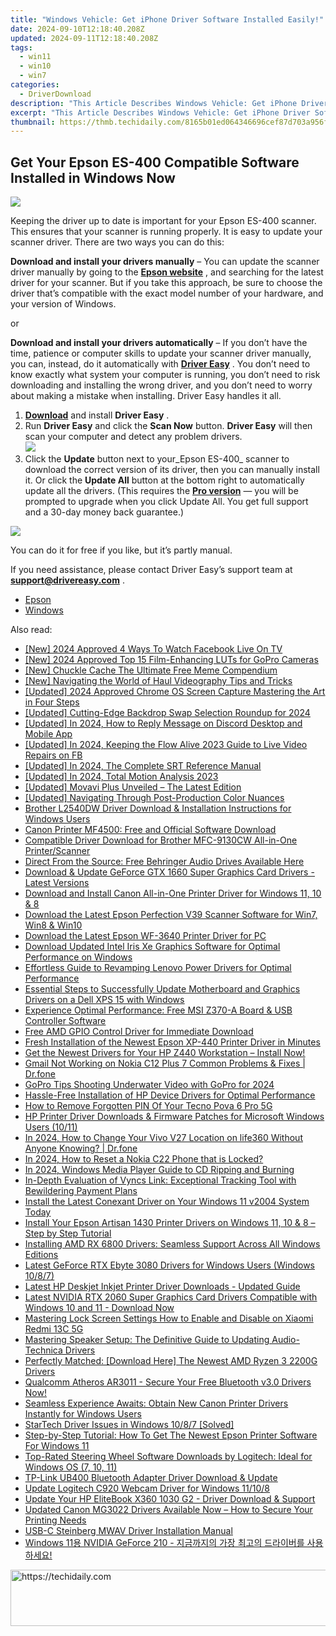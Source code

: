 ```yaml
---
title: "Windows Vehicle: Get iPhone Driver Software Installed Easily!"
date: 2024-09-10T12:18:40.208Z
updated: 2024-09-11T12:18:40.208Z
tags:
  - win11
  - win10
  - win7
categories:
  - DriverDownload
description: "This Article Describes Windows Vehicle: Get iPhone Driver Software Installed Easily!"
excerpt: "This Article Describes Windows Vehicle: Get iPhone Driver Software Installed Easily!"
thumbnail: https://thmb.techidaily.com/8165b01ed064346696cef87d703a956f25f7e75ad27ec5fc1142917a3643401d.jpg
---
```


## Get Your Epson ES-400 Compatible Software Installed in Windows Now

![](https://images.drivereasy.com/wp-content/uploads/2018/12/img_5c04d39739b8d-300x256.jpg)

 Keeping the driver up to date is important for your Epson ES-400 scanner. This ensures that your scanner is running properly. It is easy to update your scanner driver. There are two ways you can do this:

**Download and install your drivers manually** – You can update the scanner driver manually by going to the **[Epson website](https://epson.com/For-Home/Printers/h/h1)**  , and searching for the latest driver for your scanner. But if you take this approach, be sure to choose the driver that’s compatible with the exact model number of your hardware, and your version of Windows.

or

**Download and install your drivers automatically** – If you don’t have the time, patience or computer skills to update your scanner driver manually, you can, instead, do it automatically with **[Driver Easy](https://tools.techidaily.com/drivereasy/download/)**  . You don’t need to know exactly what system your computer is running, you don’t need to risk downloading and installing the wrong driver, and you don’t need to worry about making a mistake when installing. Driver Easy handles it all.

1. [**Download**](https://tools.techidaily.com/drivereasy/download/) and install **Driver Easy** .
2. Run **Driver Easy** and click the **Scan Now** button. **Driver Easy**  will then scan your computer and detect any problem drivers.  
![](https://images.drivereasy.com/wp-content/uploads/2018/10/img_5bd0366bd75a4.jpg)
3. Click the **Update**  button next to your_Epson ES-400_ scanner to download the correct version of its driver, then you can manually install it. Or click the **Update All**  button at the bottom right to automatically update all the drivers. (This requires the **[Pro version](https://tools.techidaily.com/drivereasy/download/)**  — you will be prompted to upgrade when you click Update All. You get full support and a 30-day money back guarantee.)

![](https://images.drivereasy.com/wp-content/uploads/2018/12/img_5c04d4c42c9a1.jpg)

 You can do it for free if you like, but it’s partly manual.

 If you need assistance, please contact Driver Easy’s support team at **[support@drivereasy.com](https://tools.techidaily.com/drivereasy/download/)**  .

* [Epson](https://tools.techidaily.com/drivereasy/download/)
* [Windows](https://tools.techidaily.com/drivereasy/download/)

<ins class="adsbygoogle"
     style="display:block"
     data-ad-format="autorelaxed"
     data-ad-client="ca-pub-7571918770474297"
     data-ad-slot="1223367746"></ins>



<ins class="adsbygoogle"
     style="display:block"
     data-ad-client="ca-pub-7571918770474297"
     data-ad-slot="8358498916"
     data-ad-format="auto"
     data-full-width-responsive="true"></ins>

<span class="atpl-alsoreadstyle">Also read:</span>
<div><ul>
<li><a href="https://facebook-video-content.techidaily.com/new-2024-approved-4-ways-to-watch-facebook-live-on-tv/"><u>[New] 2024 Approved  4 Ways To Watch Facebook Live On TV</u></a></li>
<li><a href="https://fox-helps.techidaily.com/new-2024-approved-top-15-film-enhancing-luts-for-gopro-cameras/"><u>[New] 2024 Approved  Top 15 Film-Enhancing LUTs for GoPro Cameras</u></a></li>
<li><a href="https://extra-lessons.techidaily.com/new-chuckle-cache-the-ultimate-free-meme-compendium/"><u>[New] Chuckle Cache  The Ultimate Free Meme Compendium</u></a></li>
<li><a href="https://extra-approaches.techidaily.com/new-navigating-the-world-of-haul-videography-tips-and-tricks/"><u>[New] Navigating the World of Haul Videography  Tips and Tricks</u></a></li>
<li><a href="https://screen-sharing-recording.techidaily.com/updated-2024-approved-chrome-os-screen-capture-mastering-the-art-in-four-steps/"><u>[Updated] 2024 Approved  Chrome OS Screen Capture  Mastering the Art in Four Steps</u></a></li>
<li><a href="https://fox-info.techidaily.com/updated-cutting-edge-backdrop-swap-selection-roundup-for-2024/"><u>[Updated] Cutting-Edge Backdrop Swap Selection Roundup for 2024</u></a></li>
<li><a href="https://discord-videos.techidaily.com/updated-in-2024-how-to-reply-message-on-discord-desktop-and-mobile-app/"><u>[Updated] In 2024, How to Reply Message on Discord Desktop and Mobile App</u></a></li>
<li><a href="https://facebook-video-content.techidaily.com/updated-in-2024-keeping-the-flow-alive-2023-guide-to-live-video-repairs-on-fb/"><u>[Updated] In 2024, Keeping the Flow Alive  2023 Guide to Live Video Repairs on FB</u></a></li>
<li><a href="https://fox-boxes.techidaily.com/updated-in-2024-the-complete-srt-reference-manual/"><u>[Updated] In 2024, The Complete SRT Reference Manual</u></a></li>
<li><a href="https://fox-http.techidaily.com/updated-in-2024-total-motion-analysis-2023/"><u>[Updated] In 2024, Total Motion Analysis 2023</u></a></li>
<li><a href="https://extra-guidance.techidaily.com/updated-movavi-plus-unveiled-the-latest-edition/"><u>[Updated] Movavi Plus Unveiled – The Latest Edition</u></a></li>
<li><a href="https://extra-approaches.techidaily.com/updated-navigating-through-post-production-color-nuances/"><u>[Updated] Navigating Through Post-Production Color Nuances</u></a></li>
<li><a href="https://win-amazing.techidaily.com/brother-l2540dw-driver-download-and-installation-instructions-for-windows-users/"><u>Brother L2540DW Driver Download & Installation Instructions for Windows Users</u></a></li>
<li><a href="https://win-amazing.techidaily.com/canon-printer-mf4500-free-and-official-software-download/"><u>Canon Printer MF4500: Free and Official Software Download</u></a></li>
<li><a href="https://win-amazing.techidaily.com/compatible-driver-download-for-brother-mfc-9130cw-all-in-one-printerscanner/"><u>Compatible Driver Download for Brother MFC-9130CW All-in-One Printer/Scanner</u></a></li>
<li><a href="https://win-amazing.techidaily.com/direct-from-the-source-free-behringer-audio-drives-available-here/"><u>Direct From the Source: Free Behringer Audio Drives Available Here</u></a></li>
<li><a href="https://win-amazing.techidaily.com/download-and-update-geforce-gtx-1660-super-graphics-card-drivers-latest-versions/"><u>Download & Update GeForce GTX 1660 Super Graphics Card Drivers - Latest Versions</u></a></li>
<li><a href="https://win-amazing.techidaily.com/download-and-install-canon-all-in-one-printer-driver-for-windows-11-10-and-8/"><u>Download and Install Canon All-in-One Printer Driver for Windows 11, 10 & 8</u></a></li>
<li><a href="https://win-amazing.techidaily.com/download-the-latest-epson-perfection-v39-scanner-software-for-win7-win8-and-win10/"><u>Download the Latest Epson Perfection V39 Scanner Software for Win7, Win8 & Win10</u></a></li>
<li><a href="https://win-amazing.techidaily.com/download-the-latest-epson-wf-3640-printer-driver-for-pc/"><u>Download the Latest Epson WF-3640 Printer Driver for PC</u></a></li>
<li><a href="https://win-amazing.techidaily.com/download-updated-intel-iris-xe-graphics-software-for-optimal-performance-on-windows/"><u>Download Updated Intel Iris Xe Graphics Software for Optimal Performance on Windows</u></a></li>
<li><a href="https://win-amazing.techidaily.com/effortless-guide-to-revamping-lenovo-power-drivers-for-optimal-performance/"><u>Effortless Guide to Revamping Lenovo Power Drivers for Optimal Performance</u></a></li>
<li><a href="https://win-amazing.techidaily.com/essential-steps-to-successfully-update-motherboard-and-graphics-drivers-on-a-dell-xps-15-with-windows/"><u>Essential Steps to Successfully Update Motherboard and Graphics Drivers on a Dell XPS 15 with Windows</u></a></li>
<li><a href="https://win-amazing.techidaily.com/experience-optimal-performance-free-msi-z370-a-board-and-usb-controller-software/"><u>Experience Optimal Performance: Free MSI Z370-A Board & USB Controller Software</u></a></li>
<li><a href="https://win-amazing.techidaily.com/free-amd-gpio-control-driver-for-immediate-download/"><u>Free AMD GPIO Control Driver for Immediate Download</u></a></li>
<li><a href="https://win-amazing.techidaily.com/fresh-installation-of-the-newest-epson-xp-440-printer-driver-in-minutes/"><u>Fresh Installation of the Newest Epson XP-440 Printer Driver in Minutes</u></a></li>
<li><a href="https://win-amazing.techidaily.com/get-the-newest-drivers-for-your-hp-z440-workstation-install-now/"><u>Get the Newest Drivers for Your HP Z440 Workstation – Install Now!</u></a></li>
<li><a href="https://howto.techidaily.com/gmail-not-working-on-nokia-c12-plus-7-common-problems-and-fixes-drfone-by-drfone-fix-android-problems-fix-android-problems/"><u>Gmail Not Working on Nokia C12 Plus 7 Common Problems & Fixes | Dr.fone</u></a></li>
<li><a href="https://extra-skills.techidaily.com/gopro-tips-shooting-underwater-video-with-gopro-for-2024/"><u>GoPro Tips  Shooting Underwater Video with GoPro for 2024</u></a></li>
<li><a href="https://win-amazing.techidaily.com/hassle-free-installation-of-hp-device-drivers-for-optimal-performance/"><u>Hassle-Free Installation of HP Device Drivers for Optimal Performance</u></a></li>
<li><a href="https://unlock-android.techidaily.com/how-to-remove-forgotten-pin-of-your-tecno-pova-6-pro-5g-by-drfone-android/"><u>How to Remove Forgotten PIN Of Your Tecno Pova 6 Pro 5G</u></a></li>
<li><a href="https://win-amazing.techidaily.com/hp-printer-driver-downloads-and-firmware-patches-for-microsoft-windows-users-1011/"><u>HP Printer Driver Downloads & Firmware Patches for Microsoft Windows Users (10/11)</u></a></li>
<li><a href="https://location-social.techidaily.com/in-2024-how-to-change-your-vivo-v27-location-on-life360-without-anyone-knowing-drfone-by-drfone-virtual-android/"><u>In 2024, How to Change Your Vivo V27 Location on life360 Without Anyone Knowing? | Dr.fone</u></a></li>
<li><a href="https://easy-unlock-android.techidaily.com/in-2024-how-to-reset-a-nokia-c22-phone-that-is-locked-by-drfone-android/"><u>In 2024, How to Reset a Nokia C22 Phone that is Locked?</u></a></li>
<li><a href="https://vp-tips.techidaily.com/in-2024-windows-media-player-guide-to-cd-ripping-and-burning/"><u>In 2024, Windows Media Player Guide to CD Ripping and Burning</u></a></li>
<li><a href="https://buynow-info.techidaily.com/in-depth-evaluation-of-vyncs-link-exceptional-tracking-tool-with-bewildering-payment-plans/"><u>In-Depth Evaluation of Vyncs Link: Exceptional Tracking Tool with Bewildering Payment Plans</u></a></li>
<li><a href="https://win-amazing.techidaily.com/install-the-latest-conexant-driver-on-your-windows-11-v2004-system-today/"><u>Install the Latest Conexant Driver on Your Windows 11 v2004 System Today</u></a></li>
<li><a href="https://win-amazing.techidaily.com/install-your-epson-artisan-1430-printer-drivers-on-windows-11-10-and-8-step-by-step-tutorial/"><u>Install Your Epson Artisan 1430 Printer Drivers on Windows 11, 10 & 8 – Step by Step Tutorial</u></a></li>
<li><a href="https://win-amazing.techidaily.com/installing-amd-rx-6800-drivers-seamless-support-across-all-windows-editions/"><u>Installing AMD RX 6800 Drivers: Seamless Support Across All Windows Editions</u></a></li>
<li><a href="https://win-amazing.techidaily.com/latest-geforce-rtx-ebyte-3080-drivers-for-windows-users-windows-1087/"><u>Latest GeForce RTX Ebyte 3080 Drivers for Windows Users (Windows 10/8/7)</u></a></li>
<li><a href="https://win-amazing.techidaily.com/latest-hp-deskjet-inkjet-printer-driver-downloads-updated-guide/"><u>Latest HP Deskjet Inkjet Printer Driver Downloads - Updated Guide</u></a></li>
<li><a href="https://win-amazing.techidaily.com/latest-nvidia-rtx-2060-super-graphics-card-drivers-compatible-with-windows-10-and-11-download-now/"><u>Latest NVIDIA RTX 2060 Super Graphics Card Drivers Compatible with Windows 10 and 11 - Download Now</u></a></li>
<li><a href="https://unlock-android.techidaily.com/mastering-lock-screen-settings-how-to-enable-and-disable-on-xiaomi-redmi-13c-5g-by-drfone-android/"><u>Mastering Lock Screen Settings How to Enable and Disable on Xiaomi Redmi 13C 5G</u></a></li>
<li><a href="https://win-amazing.techidaily.com/mastering-speaker-setup-the-definitive-guide-to-updating-audio-technica-drivers/"><u>Mastering Speaker Setup: The Definitive Guide to Updating Audio-Technica Drivers</u></a></li>
<li><a href="https://win-amazing.techidaily.com/1722971193262-perfectly-matched-download-here-the-newest-amd-ryzen-3-2200g-drivers/"><u>Perfectly Matched: [Download Here] The Newest AMD Ryzen 3 2200G Drivers</u></a></li>
<li><a href="https://win-amazing.techidaily.com/qualcomm-atheros-ar3011-secure-your-free-bluetooth-v30-drivers-now/"><u>Qualcomm Atheros AR3011 - Secure Your Free Bluetooth v3.0 Drivers Now!</u></a></li>
<li><a href="https://win-amazing.techidaily.com/seamless-experience-awaits-obtain-new-canon-printer-drivers-instantly-for-windows-users/"><u>Seamless Experience Awaits: Obtain New Canon Printer Drivers Instantly for Windows Users</u></a></li>
<li><a href="https://win-amazing.techidaily.com/startech-driver-issues-in-windows-1087-solved/"><u>StarTech Driver Issues in Windows 10/8/7 [Solved]</u></a></li>
<li><a href="https://win-amazing.techidaily.com/step-by-step-tutorial-how-to-get-the-newest-epson-printer-software-for-windows-11/"><u>Step-by-Step Tutorial: How To Get The Newest Epson Printer Software For Windows 11</u></a></li>
<li><a href="https://win-amazing.techidaily.com/top-rated-steering-wheel-software-downloads-by-logitech-ideal-for-windows-os-7-10-11/"><u>Top-Rated Steering Wheel Software Downloads by Logitech: Ideal for Windows OS (7, 10, 11)</u></a></li>
<li><a href="https://win-amazing.techidaily.com/tp-link-ub400-bluetooth-adapter-driver-download-and-update/"><u>TP-Link UB400 Bluetooth Adapter Driver Download & Update</u></a></li>
<li><a href="https://win-amazing.techidaily.com/update-logitech-c920-webcam-driver-for-windows-11108/"><u>Update Logitech C920 Webcam Driver for Windows 11/10/8</u></a></li>
<li><a href="https://win-amazing.techidaily.com/update-your-hp-elitebook-x360-1030-g2-driver-download-and-support/"><u>Update Your HP EliteBook X360 1030 G2 - Driver Download & Support</u></a></li>
<li><a href="https://win-amazing.techidaily.com/updated-canon-mg3022-drivers-available-now-how-to-secure-your-printing-needs/"><u>Updated Canon MG3022 Drivers Available Now – How to Secure Your Printing Needs</u></a></li>
<li><a href="https://driver-install.techidaily.com/usb-c-steinberg-mwav-driver-installation-manual/"><u>USB-C Steinberg MWAV Driver Installation Manual</u></a></li>
<li><a href="https://win-amazing.techidaily.com/1722971016793-windows-11-nvidia-geforce-210/"><u>Windows 11용 NVIDIA GeForce 210 - 지금까지의 가장 최고의 드라이버를 사용하세요!</u></a></li>
</ul></div>





<!-- affiliate ads begin -->
<a href="https://ephamedtechinc.pxf.io/c/5597632/2135476/26400" target="_top" id="2135476">
  <img src="//a.impactradius-go.com/display-ad/26400-2135476" border="0" alt="https://techidaily.com" width="728" height="90"/>
</a>
<img height="0" width="0" src="https://ephamedtechinc.pxf.io/i/5597632/2135476/26400" style="position:absolute;visibility:hidden;" border="0" />
<!-- affiliate ads end -->



